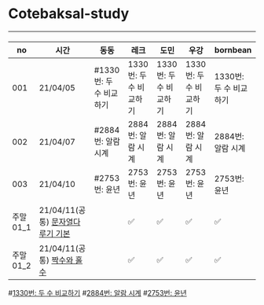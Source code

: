 # Cotebaksal-study

---

####

|no   |시간      |동동                     |레크                |도민                  |우강                   |bornbean             |
|------|---------|------------------------|--------------------|----------------------|----------------------|----------------------|
| 001 | 21/04/05 |#1330번: 두 수 비교하기  |1330번: 두 수 비교하기 |1330번: 두 수 비교하기 |1330번: 두 수 비교하기 |1330번: 두 수 비교하기 |
| 002 | 21/04/07 |#2884번: 알람 시계       |2884번: 알람 시계     |2884번: 알람 시계      |2884번: 알람 시계      |2884번: 알람 시계      |
| 003 | 21/04/10 |#2753번: 윤년           |2753번: 윤년           |2753번: 윤년           |2753번: 윤년           |2753번: 윤년         |
| 주말01_1|21/04/11(공통) [문자열다루기 기본](https://programmers.co.kr/learn/courses/30/lessons/12918) | |✅|✅|✅|✅|✅|
| 주말01_2|21/04/11(공통) [짝수와 홀수](https://programmers.co.kr/learn/courses/30/lessons/12937) | |✅|✅|✅|✅|✅|



#[1330번: 두 수 비교하기](https://www.acmicpc.net/problem/1330)
#[2884번: 알람 시계](https://www.acmicpc.net/problem/2884)
#[2753번: 윤년](https://www.acmicpc.net/problem/2753)
